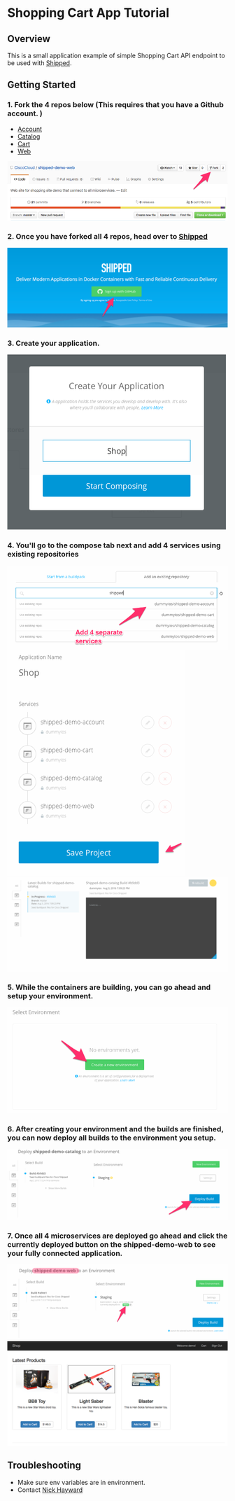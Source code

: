 # Shopping Cart App Tutorial

## Overview
This is a small application  example of simple Shopping Cart API endpoint to be used with [Shipped](http://shipped-cisco.com).

## Getting Started
### 1. Fork the 4 repos below (This requires that you have a Github account. )
  - [Account](https://github.com/CiscoCloud/shipped-demo-account)
  - [Catalog](https://github.com/CiscoCloud/shipped-demo-catalog)
  - [Cart](https://github.com/CiscoCloud/shipped-demo-cart)
  - [Web](https://github.com/CiscoCloud/shipped-demo-web)

![](readmeResources/ShippedMicroserviceAppStep1.png)

### 2. Once you have forked all 4 repos, head over to [Shipped](https://ciscoshipped.io)

![](readmeResources/ShippedMicroserviceAppStep2.png)

### 3. Create your application.

![](readmeResources/ShippedMicroserviceAppStep3.png)

### 4. You'll go to the compose tab next and add 4 services using existing repositories

![](readmeResources/ShippedMicroserviceAppStep4.png)
![](readmeResources/ShippedMicroserviceAppStep5.png)
![](readmeResources/ShippedMicroserviceAppStep6.png)


### 5. While the containers are building, you can go ahead and setup your environment.
![](readmeResources/ShippedMicroserviceAppStep7.png)


### 6. After creating your environment and the builds are finished, you can now deploy all builds to the environment you setup.
![](readmeResources/ShippedMicroserviceAppStep8.png)

### 7. Once all 4 microservices are deployed go ahead and click the currently deployed button on the shipped-demo-web to see your fully connected application.
![](readmeResources/ShippedMicroserviceAppStep9.png)
![](readmeResources/ShippedMicroserviceAppStep10.png)


## Troubleshooting
* Make sure env variables are in environment.
* Contact [Nick Hayward](nhayward@cisco.com)
